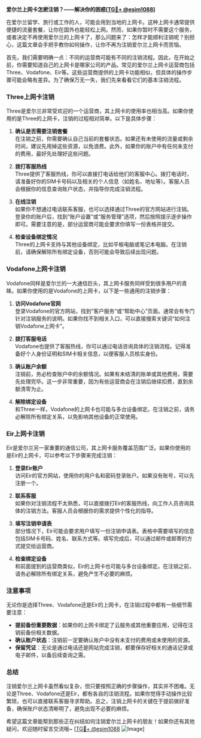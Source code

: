 **爱尔兰上网卡怎麽注销？——解决你的困惑[[TG💪+ @esim1088](https://t.me/s/esim1088)]**

在爱尔兰留学、旅行或工作的人，可能会用到当地的上网卡。这种上网卡通常提供便捷的流量套餐，让你在国外也能轻松上网。然而，如果你暂时不需要这个服务，或者决定不再使用爱尔兰的上网卡了，那么问题来了：怎样才能顺利注销呢？别担心，这篇文章会手把手教你如何操作，让你不再为注销爱尔兰上网卡而苦恼。

首先，我们需要明确一点：不同的运营商可能有不同的注销流程。因此，在开始之前，你需要知道自己的上网卡是哪家公司的产品。常见的爱尔兰上网卡运营商包括Three、Vodafone、Eir等。这些运营商提供的上网卡功能相似，但具体的操作步骤可能会略有差异。为了确保万无一失，我们先来看看它们的基本注销流程。

### Three上网卡注销

Three是爱尔兰非常受欢迎的一个运营商，其上网卡的使用率也相当高。如果你使用的是Three的上网卡，注销的过程相对简单。以下是具体步骤：

1. **确认是否需要注销套餐**  
   在注销之前，你需要确认自己当前的套餐状态。如果还有未使用的流量或剩余时间，建议先用掉这些资源，以免浪费。此外，如果你的账户中有任何未支付的费用，最好先处理好这些问题。

2. **拨打客服热线**  
   Three提供了客服热线，你可以直接打电话给他们的客服中心。拨打电话时，请准备好你的SIM卡号码以及相关的个人信息（如姓名、地址等）。客服人员会根据你的信息查询账户状态，并指导你完成注销流程。

3. **在线注销**  
   如果你不想通过电话联系客服，也可以选择通过Three的官方网站进行注销。登录你的账户后，找到“账户设置”或“服务管理”选项，然后按照提示逐步操作即可。需要注意的是，部分运营商可能会要求你填写一份表格并提交。

4. **检查设备绑定情况**  
   Three的上网卡支持与其他设备绑定，比如平板电脑或笔记本电脑。在注销前，请确保解除所有绑定设备，否则可能会导致后续出现问题。

### Vodafone上网卡注销

Vodafone同样是爱尔兰的一大通信巨头，其上网卡服务同样受到很多用户的青睐。如果你使用的是Vodafone的上网卡，以下是一些通用的注销步骤：

1. **访问Vodafone官网**  
   登录Vodafone的官方网站，找到“客户服务”或“帮助中心”页面。通常会有专门针对注销服务的说明。如果你找不到相关入口，可以直接搜索关键词“如何注销Vodafone上网卡”。

2. **拨打客服电话**  
   Vodafone也提供了客服热线，你可以通过电话咨询具体的注销流程。记得准备好个人身份证明和SIM卡相关信息，以便客服人员核实身份。

3. **确认账户余额**  
   注销前，务必检查账户中的余额情况。如果有未结清的账单或其他费用，需要先处理完毕。这一步非常重要，因为有些运营商会在注销后继续扣费，直到余额清零为止。

4. **解除绑定设备**  
   和Three一样，Vodafone的上网卡也可能与多台设备绑定。在注销之前，请务必解除所有绑定关系，以免影响其他设备的正常使用。

### Eir上网卡注销

Eir是爱尔兰另一家重要的通信公司，其上网卡服务覆盖范围广泛。如果你使用的是Eir的上网卡，可以参考以下步骤来完成注销：

1. **登录Eir账户**  
   访问Eir的官方网站，使用你的用户名和密码登录账户。如果没有账号，可以先注册一个。

2. **联系客服**  
   如果你对注销流程不太熟悉，可以直接拨打Eir的客服热线，向工作人员咨询具体的注销方法。客服人员会根据你的需求提供个性化的指导。

3. **填写注销申请表**  
   部分情况下，Eir可能会要求用户填写一份注销申请表。表格中需要填写的信息包括SIM卡号码、姓名、联系方式等。填写完成后，可以通过邮件或邮寄的方式提交给运营商。

4. **检查绑定设备**  
   和前面提到的运营商类似，Eir的上网卡也可能与多台设备绑定。在注销之前，请务必解除所有绑定关系，避免产生不必要的麻烦。

### 注意事项

无论你是选择Three、Vodafone还是Eir的上网卡，在注销过程中都有一些细节需要注意：

- **提前备份重要数据**：如果你的上网卡绑定了云服务或其他重要应用，记得在注销前备份相关数据。
- **确认账户状态**：注销前一定要确认账户中没有未支付的费用或未使用的资源。
- **保留凭证**：无论是通过电话还是网站完成注销，都要保存好相关的通话记录或电子邮件，以备后续查询之需。

### 总结

注销爱尔兰上网卡虽然看似复杂，但只要按照正确的步骤操作，其实并不困难。无论是Three、Vodafone还是Eir，都有各自的注销流程。如果你觉得手动操作比较繁琐，也可以直接联系客服寻求帮助。总之，注销上网卡的关键在于提前做好准备，确保账户状态清晰明了，避免出现不必要的麻烦。

希望这篇文章能帮到那些正在纠结如何注销爱尔兰上网卡的朋友！如果你还有其他疑问，欢迎随时留言交流哦~ [[TG💪+ @esim1088](https://t.me/s/esim1088) ![Image](https://i.postimg.cc/4NQfJmqS/Snipaste-2025-05-13-00-14-12.png)]